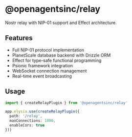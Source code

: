 # @openagentsinc/relay

Nostr relay with NIP-01 support and Effect architecture.

## Features

- Full NIP-01 protocol implementation
- PlanetScale database backend with Drizzle ORM
- Effect for type-safe functional programming
- Psionic framework integration
- WebSocket connection management
- Real-time event broadcasting

## Usage

```typescript
import { createRelayPlugin } from '@openagentsinc/relay'

app.elysia.use(createRelayPlugin({
  path: '/relay',
  maxConnections: 1000,
  enableCors: true
}))
```